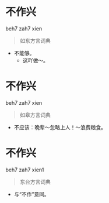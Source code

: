 # 不作兴
beh7 zah7 xien
> 如东方言词典
- 不能够。
  - 这吖做～。

# 不作兴
beh7 zah7 xien
> 如皋方言词典
- 不应该：晚辈～忽略上人！～浪费粮食。

# 不作兴
beh7 zah7 xien1
> 东台方言词典
- 与“不作”意同。
